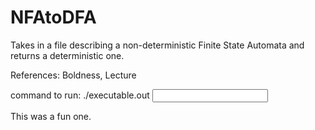 # NFAtoDFA
Takes in a file describing a non-deterministic Finite State Automata and returns a deterministic one.

References: Boldness, Lecture

command to run: ./executable.out <input file> <output file>


This was a fun one.
